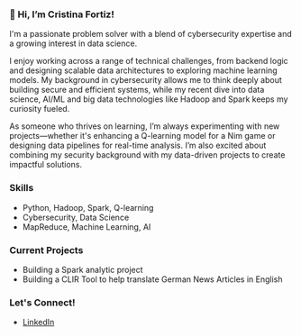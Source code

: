 ### 👋 Hi, I’m Cristina Fortiz!

I'm a passionate problem solver with a blend of cybersecurity expertise and a growing interest in data science.

I enjoy working across a range of technical challenges, from backend logic and designing scalable data architectures to exploring machine learning models. My background in cybersecurity allows me to think deeply about building secure and efficient systems, while my recent dive into data science, AI/ML and big data technologies like Hadoop and Spark keeps my curiosity fueled.

As someone who thrives on learning, I’m always experimenting with new projects—whether it's enhancing a Q-learning model for a Nim game or designing data pipelines for real-time analysis. I’m also excited about combining my security background with my data-driven projects to create impactful solutions.

### Skills
- Python, Hadoop, Spark, Q-learning
- Cybersecurity, Data Science
- MapReduce, Machine Learning, AI

### Current Projects
- Building a Spark analytic project
- Building a CLIR Tool to help translate German News Articles in English

### Let's Connect!
- [LinkedIn](https://linkedin.com/in/cristinafortiz)
